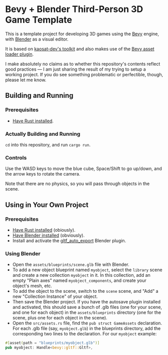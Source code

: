 Bevy + Blender Third-Person 3D Game Template
=============================================

This is a template project for developing 3D games using the [Bevy](https://bevyengine.org/) engine, with [Blender](https://www.blender.org/) as a visual editor.

It is based on [kaosat-dev's toolkit](https://github.com/kaosat-dev/Blender_bevy_components_workflow) and also makes use of the [Bevy asset loader plugin](https://github.com/NiklasEi/bevy_asset_loader).

I make absolutely no claims as to whether this repository's contents reflect good practices — I am just sharing the result of my trying to setup a working project. If you do see something problematic or perfectible, though, please let me know.

Building and Running
---------------------

### Prerequisites

* [Have Rust installed](https://www.rust-lang.org/tools/install).

### Actually Building and Running

`cd` into this repository, and run `cargo run`.

### Controls

Use the WASD keys to move the blue cube, Space/Shift to go up/down, and the arrow keys to rotate the camera.

Note that there are no physics, so you will pass through objects in the scene.

Using in Your Own Project
--------------------------

### Prerequisites

* [Have Rust installed](https://www.rust-lang.org/tools/install) (obiously).
* [Have Blender installed](https://www.blender.org/download/) (obviously).
* Install and activate the [gltf_auto_export](https://github.com/kaosat-dev/Blender_bevy_components_workflow/blob/main/tools/gltf_auto_export/README.md) Blender plugin.

### Using Blender

* Open the `assets/blueprints/scene.glb` file with Blender.
* To add a new object blueprint named `myobject`, select the `library` scene and create a new collection `myobject` in it. In this collection, add an empty "Plain axes" named `myobject_components`, and create your object's mesh, etc.
* To add the object to the scene, switch to the `scene` scene, and "Add" a new "Collection Instance" of your object.
* Then save the Blender project. If you have the autosave plugin installed and activated, this should save a bunch of .glb files (one for your scene, and one for each object) in the `assets/blueprints` directory (one for the scene, plus one for each object in the scene).
* Open the `src/assets.rs` file, find the `pub struct GameAssets` declaration. For each .glb file (say, `myobject.glb`) in the blueprints directory, add the corresponding two lines to the declaration. For our `myobject` example:
```rust
#[asset(path = "blueprints/myobject.glb")]
pub myobject: Handle<bevy::gltf::Gltf>,
```

